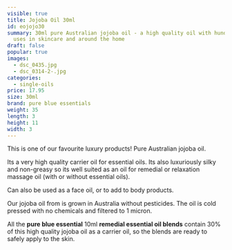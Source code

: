 ```yaml
---
visible: true
title: Jojoba Oil 30ml
id: eojojo30
summary: 30ml pure Australian jojoba oil - a high quality oil with hundreds of
  uses in skincare and around the home
draft: false
popular: true
images:
  - dsc_0435.jpg
  - dsc_0314-2-.jpg
categories:
  - single-oils
price: 17.95
size: 30ml
brand: pure blue essentials
weight: 35
length: 3
height: 11
width: 3
---
```

This is one of our favourite luxury products! Pure Australian jojoba oil.

Its a very high quality carrier oil for essential oils.  Its also luxuriously silky and non-greasy so its well suited as an oil for remedial or relaxation massage oil (with or without essential oils).

Can also be used as a face oil, or to add to body products.

Our jojoba oil from is grown in Australia without pesticides.  The oil is cold pressed with no chemicals and filtered to 1 micron. 

All the **pure blue essential** 10ml **remedial essential oil blends** contain 30% of this high quality jojoba oil as a carrier oil, so the blends are ready to safely apply to the skin.